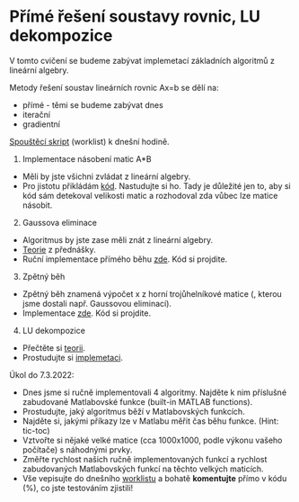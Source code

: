 # Přímé řešení soustavy rovnic, LU dekompozice

V tomto cvičení se budeme zabývat implemetací základních algoritmů z lineární algebry.

Metody řešení soustav lineárních rovnic Ax=b se dělí na:
  * přímé - těmi se budeme zabývat dnes
  * iterační
  * gradientní

[Spouštěcí skript](cv3_worklist.m) (worklist) k dnešní hodině.

1) Implementace násobení matic A*B
* Měli by jste všichni zvládat z lineární algebry.
* Pro jistotu přikládám [kód](maticoveNasobeni.m). Nastudujte si ho. Tady je důležité jen to, aby si kód sám detekoval velikosti matic a rozhodoval zda vůbec lze matice násobit.

2) Gaussova eliminace
* Algoritmus by jste zase měli znát z lineární algebry.
* [Teorie](http://kfe.fjfi.cvut.cz/~limpouch/numet/linalg/node7.html) z přednášky.
* Ruční implementace přímého běhu [zde](gaussElim.m). Kód si projdite.

3) Zpětný běh
* Zpětný běh znamená výpočet x z horní trojůhelníkové matice (, kterou jsme dostali např. Gaussovou eliminací).
* Implementace [zde](zpetnyBeh.m). Kód si projdite.

4) LU dekompozice
* Přečtěte si [teorii](teorie_LU_dekompozice.pdf).
* Prostudujte si [implemetaci](luDekomp.m).

Úkol do 7.3.2022:
* Dnes jsme si ručně implementovali 4 algoritmy. Najděte k nim příslušné zabudované Matlabovské funkce (built-in MATLAB functions).
* Prostudujte, jaký algoritmus běží v Matlabovských funkcích.
* Najděte si, jakými příkazy lze v Matlabu měřit čas běhu funkce. (Hint: tic-toc)
* Vztvořte si nějaké velké matice (cca 1000x1000, podle výkonu vašeho počítače) s náhodnými prvky.
* Změřte rychlost našich ručně implementovaných funkcí a rychlost zabudovaných Matlabovských funkcí na těchto velkých maticích.
* Vše vepisujte do dnešního [worklistu](cv3_worklist.m) a bohatě **komentujte** přímo v kódu (%), co jste testováním zjistili!
